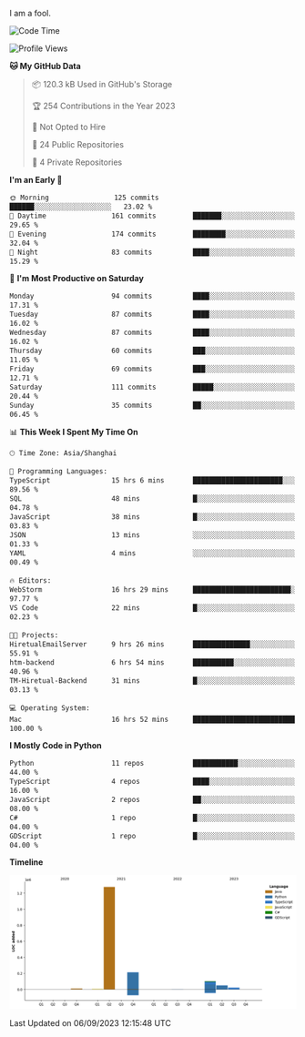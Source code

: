 I am a fool.

<!--START_SECTION:waka-->
![Code Time](http://img.shields.io/badge/Code%20Time-679%20hrs%2042%20mins-blue)

![Profile Views](http://img.shields.io/badge/Profile%20Views-2-blue)

**🐱 My GitHub Data** 

> 📦 120.3 kB Used in GitHub's Storage 
 > 
> 🏆 254 Contributions in the Year 2023
 > 
> 🚫 Not Opted to Hire
 > 
> 📜 24 Public Repositories 
 > 
> 🔑 4 Private Repositories 
 > 
**I'm an Early 🐤** 

```text
🌞 Morning                125 commits         ██████░░░░░░░░░░░░░░░░░░░   23.02 % 
🌆 Daytime                161 commits         ███████░░░░░░░░░░░░░░░░░░   29.65 % 
🌃 Evening                174 commits         ████████░░░░░░░░░░░░░░░░░   32.04 % 
🌙 Night                  83 commits          ████░░░░░░░░░░░░░░░░░░░░░   15.29 % 
```
📅 **I'm Most Productive on Saturday** 

```text
Monday                   94 commits          ████░░░░░░░░░░░░░░░░░░░░░   17.31 % 
Tuesday                  87 commits          ████░░░░░░░░░░░░░░░░░░░░░   16.02 % 
Wednesday                87 commits          ████░░░░░░░░░░░░░░░░░░░░░   16.02 % 
Thursday                 60 commits          ███░░░░░░░░░░░░░░░░░░░░░░   11.05 % 
Friday                   69 commits          ███░░░░░░░░░░░░░░░░░░░░░░   12.71 % 
Saturday                 111 commits         █████░░░░░░░░░░░░░░░░░░░░   20.44 % 
Sunday                   35 commits          ██░░░░░░░░░░░░░░░░░░░░░░░   06.45 % 
```


📊 **This Week I Spent My Time On** 

```text
🕑︎ Time Zone: Asia/Shanghai

💬 Programming Languages: 
TypeScript               15 hrs 6 mins       ██████████████████████░░░   89.56 % 
SQL                      48 mins             █░░░░░░░░░░░░░░░░░░░░░░░░   04.78 % 
JavaScript               38 mins             █░░░░░░░░░░░░░░░░░░░░░░░░   03.83 % 
JSON                     13 mins             ░░░░░░░░░░░░░░░░░░░░░░░░░   01.33 % 
YAML                     4 mins              ░░░░░░░░░░░░░░░░░░░░░░░░░   00.49 % 

🔥 Editors: 
WebStorm                 16 hrs 29 mins      ████████████████████████░   97.77 % 
VS Code                  22 mins             █░░░░░░░░░░░░░░░░░░░░░░░░   02.23 % 

🐱‍💻 Projects: 
HiretualEmailServer      9 hrs 26 mins       ██████████████░░░░░░░░░░░   55.91 % 
htm-backend              6 hrs 54 mins       ██████████░░░░░░░░░░░░░░░   40.96 % 
TM-Hiretual-Backend      31 mins             █░░░░░░░░░░░░░░░░░░░░░░░░   03.13 % 

💻 Operating System: 
Mac                      16 hrs 52 mins      █████████████████████████   100.00 % 
```

**I Mostly Code in Python** 

```text
Python                   11 repos            ███████████░░░░░░░░░░░░░░   44.00 % 
TypeScript               4 repos             ████░░░░░░░░░░░░░░░░░░░░░   16.00 % 
JavaScript               2 repos             ██░░░░░░░░░░░░░░░░░░░░░░░   08.00 % 
C#                       1 repo              █░░░░░░░░░░░░░░░░░░░░░░░░   04.00 % 
GDScript                 1 repo              █░░░░░░░░░░░░░░░░░░░░░░░░   04.00 % 
```



**Timeline**

![Lines of Code chart](https://raw.githubusercontent.com/VeejaLiu/VeejaLiu/master/assets/bar_graph.png)


 Last Updated on 06/09/2023 12:15:48 UTC
<!--END_SECTION:waka-->
